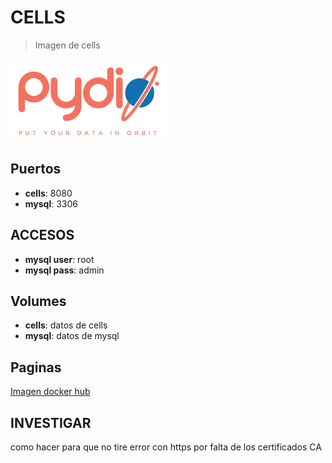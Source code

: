# CELLS

> Imagen de cells

![alt text](img/cells.png)

## Puertos

* **cells**: 8080
* **mysql**: 3306

## ACCESOS

* **mysql user**: root
* **mysql pass**: admin

## Volumes

* **cells**: datos de cells
* **mysql**: datos de mysql

## Paginas

[Imagen docker hub](https://hub.docker.com/r/pydio/cells/)

## INVESTIGAR

como hacer para que no tire error con https por falta de los certificados CA
